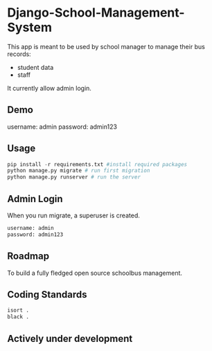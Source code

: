 # Django-School-Management-System

This app is meant to be used by school manager to manage their bus records:
 - student data
 - staff
 

It currently allow  admin login.


## Demo
username: admin
password: admin123


## Usage

```python
pip install -r requirements.txt #install required packages
python manage.py migrate # run first migration
python manage.py runserver # run the server
```

## Admin Login
When you run migrate, a superuser is created.
```bash
username: admin
password: admin123
```

## Roadmap
To build a fully fledged open source schoolbus management.

## Coding Standards
```bash
isort .
black .
```

## Actively under development
